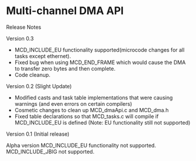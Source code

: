 Multi-channel DMA API
=====================
Release Notes

Version 0.3

* MCD_INCLUDE_EU functionality supported(microcode changes for all tasks
except ethernet).
* Fixed bug when using MCD_END_FRAME which would cause the DMA to transfer
zero bytes and then complete.
* Code cleanup.


Version 0.2 (Slight Update)

* Modified casts and task table implementations that were causing
warnings (and even errors on certain compilers)
* Cosmetic changes to clean up MCD_dmaApi.c and MCD_dma.h
* Fixed table declarations so that MCD_tasks.c will compile if
  MCD_INCLUDE_EU is defined (Note: EU functionality still not supported)
  
Version 0.1 (Initial release)

Alpha version
MCD_INCLUDE_EU functionality not supported.
MCD_INCLUDE_JBIG not supported.
